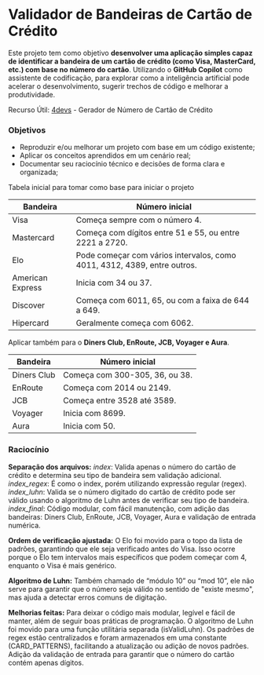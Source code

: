 # Validador de Bandeiras de Cartão de Crédito

Este projeto tem como objetivo **desenvolver uma aplicação simples capaz de identificar a bandeira de um cartão de crédito (como Visa, MasterCard, etc.) com base no número do cartão**. Utilizando o **GitHub Copilot** como assistente de codificação, para explorar como a inteligência artificial pode acelerar o desenvolvimento, sugerir trechos de código e melhorar a produtividade.

Recurso Útil: [4devs](https://www.4devs.com.br/gerador_de_numero_cartao_credito) - Gerador de Número de Cartão de Crédito

### Objetivos
- Reproduzir e/ou melhorar um projeto com base em um código existente; 
- Aplicar os conceitos aprendidos em um cenário real; 
- Documentar seu raciocínio técnico e decisões de forma clara e organizada;

Tabela inicial para tomar como base para iniciar o projeto

| Bandeira          | Número inicial                                                                 |
|-------------------|--------------------------------------------------------------------------------|
| Visa              | Começa sempre com o número 4.                                                  |
| Mastercard        | Começa com dígitos entre 51 e 55, ou entre 2221 a 2720.                        |
| Elo               | Pode começar com vários intervalos, como 4011, 4312, 4389, entre outros.       |
| American Express  | Inicia com 34 ou 37.                                                           |
| Discover          | Começa com 6011, 65, ou com a faixa de 644 a 649.                              |
| Hipercard         | Geralmente começa com 6062.                                                    |

Aplicar também para o **Diners Club, EnRoute, JCB, Voyager e Aura**.

| Bandeira          | Número inicial                              |
|-------------------|---------------------------------------------|
| Diners Club       | Começa com 300-305, 36, ou 38.              |
| EnRoute           | Começa com 2014 ou 2149.                    |
| JCB               | Começa entre 3528 até 3589.                 |
| Voyager           | Inicia com 8699.                            |
| Aura              | Inicia com 50.                              |

### Raciocínio
**Separação dos arquivos:**
_index_: Valida apenas o número do cartão de crédito e determina seu tipo de bandeira sem validação adicional.
_index_regex_: É como o index, porém utilizando expressão regular (regex).
_index_luhn_: Valida se o número digitado do cartão de crédito pode ser válido usando o algoritmo de Luhn antes de verificar seu tipo de bandeira.
_index_final_: Código modular, com fácil manutenção, com adição das bandeiras: Diners Club, EnRoute, JCB, Voyager, Aura e validação de entrada numérica.

**Ordem de verificação ajustada:**
O Elo foi movido para o topo da lista de padrões, garantindo que ele seja verificado antes do Visa.
Isso ocorre porque o Elo tem intervalos mais específicos que podem começar com 4, enquanto o Visa é mais genérico.

**Algoritmo de Luhn:**
Também chamado de “módulo 10” ou “mod 10”, ele não serve para garantir que o número seja válido no sentido de "existe mesmo", mas ajuda a detectar erros comuns de digitação.

**Melhorias feitas:**
Para deixar o código mais modular, legível e fácil de manter, além de seguir boas práticas de programação.
O algoritmo de Luhn foi movido para uma função utilitária separada (isValidLuhn).
Os padrões de regex estão centralizados e foram armazenados em uma constante (CARD_PATTERNS), facilitando a atualização ou adição de novos padrões.
Adição da validação de entrada para garantir que o número do cartão contém apenas dígitos.